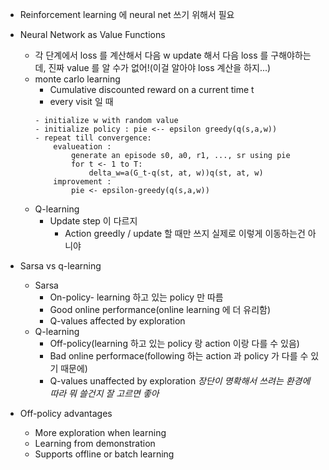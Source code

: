 * Reinforcement learning 에 neural net 쓰기 위해서 필요
* Neural Network as Value Functions
	* 각 단계에서 loss 를 계산해서 다음 w update 해서 다음 loss 를 구해야하는데, 진짜 value 를 알 수가 없어!(이걸 알아야 loss 계산을 하지...)
	* monte carlo learning
		* Cumulative discounted reward on a current time t 
		* every visit 일 때
		```
		- initialize w with random value
		- initialize policy : pie <-- epsilon greedy(q(s,a,w))
		- repeat till convergence:
			evalueation :
				generate an episode s0, a0, r1, ..., sr using pie
				for t <- 1 to T:
					delta_w=a(G_t-q(st, at, w))q(st, at, w)
			improvement :
				pie <- epsilon-greedy(q(s,a,w))
		```
	* Q-learning
		* Update step 이 다르지
			* Action greedly / update 할 때만 쓰지 실제로 이렇게 이동하는건 아니야

* Sarsa vs q-learning
	* Sarsa
		* On-policy- learning 하고 있는 policy 만 따름
		* Good online performance(online learning 에 더 유리함)
		* Q-values affected by exploration
	* Q-learning
		* Off-policy(learning 하고 있는 policy 랑 action 이랑 다를 수 있음)
		* Bad online performace(following 하는 action 과 policy 가 다를 수 있기 때문에)
		* Q-values unaffected by exploration
*장단이 명확해서 쓰려는 환경에 따라 뭐 쓸건지 잘 고르면 좋아*

* Off-policy advantages
	* More exploration when learning
	* Learning from demonstration
	* Supports offline or batch learning
